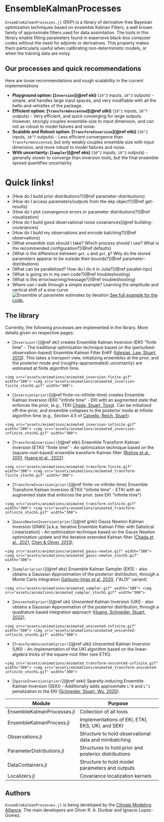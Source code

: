 # EnsembleKalmanProcesses

`EnsembleKalmanProcesses.jl` (EKP) is a library of derivative-free Bayesian optimization techniques based on ensemble Kalman Filters, a well known family of approximate filters used for data assimilation. The tools in this library enable fitting parameters found in expensive black-box computer codes without the need for adjoints or derivatives. This property makes them particularly useful when calibrating non-deterministic models, or when the training data are noisy.

## Our processes and quick recommendations

Here are loose recommendations and rough scalability in the current implementations
- **Playground option: [`Inversion`](@ref eki)** (``10^3`` inputs, ``10^3`` outputs) - simple, and  handles large input spaces, and very modifiable with all the bells-and-whistles of the package. 
- **Efficient option: [`TransformUnscented`](@ref utki)** (``10^1`` inputs, ``10^7`` outputs) - Very efficient, and quick converging for large outputs. However, strongly couples ensemble-size to input dimension, and can not as robust to model failures and noise.
- **Scalable and Robust option: [`TransformInversion`](@ref etki)** (``10^2`` inputs, ``10^7`` outputs) - Less efficient convergence than `TransformUnscented`, but only weakly couples ensemble size with input dimension, and more robust to model failures and noise. 
- **With uncertainty: [`Sampler`](@ref eks)** (``10^2`` inputs, ``10^3`` outputs) - generally slower to converge than inversion tools, but the final ensemble spread quantifies uncertainty.

# Quick links!

- [How do I build prior distributions?](@ref parameter-distributions)
- [How do I access parameters/outputs from the ekp object?](@ref get-results)
- [How do I plot convergence errors or parameter distributions?](@ref visualization)
- [How do I build good observational noise covariances](@ref building-covariances)
- [How do I build my observations and encode batching?](@ref observations)
- [What ensemble size should I take? Which process should I use? What is the recommended configuration?](@ref defaults)
- [What is the difference between `get_u` and `get_ϕ`? Why do the stored parameters apperar to be outside their bounds?](@ref parameter-distributions)
- [What can be parallelized? How do I do it in Julia?](@ref parallel-hpc)
- [What is going on in my own code?](@ref troubleshooting)
- [What is this error/warning/message?](@ref troubleshooting)
- Where can i walk through a simple example?
Learning the amplitude and vertical shift of a sine curve
![Ensemble of parameter estimates by iteration](assets/sinusoid_example.gif)
[See full example for the code.](literated/sinusoid_example.md)


## The library

Currently, the following processes are implemented in the library. More details given on respective pages:
 - [`Inversion()`](@ref eki) creates Ensemble Kalman Inversion (EKI) "finite time" - The traditional optimization technique based on the (perturbed-observation-based) Ensemble Kalman Filter EnKF ([Iglesias, Law, Stuart, 2013](http://dx.doi.org/10.1088/0266-5611/29/4/045001)). This takes a transport view, initializing ensembles at the prior, and the posterior mode and (roughty-approximated) uncertainty) are estimated at finite algorithm time.
```@raw html
<img src="assets/animations/animated_inversion-finite.gif" width="300"> <img src="assets/animations/animated_inversion-finite_stochG.gif" width="300">
```
 - [`Inversion(prior)`](@ref finite-vs-infinite-time) creates Ensemble Kalman Inversion (EKI) "infinite time" - EKI with an augmented state that enforces the prior, (e.g., TEKI [Chada, Stuart, Tong](https://doi.org/10.1137/19M1242331)). Can be initialized off-the-prior, and ensemble collapses to the posterior mode at infinite algorithm time (e.g., Section 4.5 of [Calvello, Reich, Stuart](https://arxiv.org/pdf/2209.11371)).
```@raw html
<img src="assets/animations/animated_inversion-infinite.gif" width="300"> <img src="assets/animations/animated_inversion-infinite_stochG.gif" width="300">
```
 - [`TransformInversion()`](@ref etki) Ensemble Transform Kalman Inversion (ETKI) "finite time" - An optimization technique based on the (square-root-based) ensemble transform Kalman filter  ([Bishop et al., 2001](http://doi.org/10.1175/1520-0493(2001)129<0420:ASWTET>2.0.CO;2), [Huang et al., 2022](http://doi.org/10.1088/1361-6420/ac99fa)).
```@raw html
<img src="assets/animations/animated_transform-finite.gif" width="300"> <img src="assets/animations/animated_transform-finite_stochG.gif" width="300">
```
- [`TransformInversion(prior)`](@ref finite-vs-infinite-time) Ensemble Transform Kalman Inversion (ETKI) "infinite time" - ETKI with an augmented state that enforces the prior. (see EKI "infinite time")
```@raw html
<img src="assets/animations/animated_transform-infinite.gif" width="300"> <img src="assets/animations/animated_transform-infinite_stochG.gif" width="300">
```
 - [`GaussNewtonInversion(prior)`](@ref gnki) Gauss Newton Kalman Inversion (GNKI) [a.k.a. Iterative Ensemble Kalman Filter with Satistical Linearization] - An optimization technique based on the Gauss Newton optimization update and the iterative extended Kalman filter ([Chada et al., 2021](https://doi.org/10.48550/arXiv.2010.13299), [Chen & Oliver, 2013](https://doi.org/10.1007/s10596-013-9351-5)),
```@raw html
<img src="assets/animations/animated_gauss-newton.gif" width="300"> <img src="assets/animations/animated_gauss-newton_stochG.gif" width="300">
```
 - [`Sampler(prior)`](@ref eks) Ensemble Kalman Sampler (EKS) - also obtains a Gaussian Approximation of the posterior distribution, through a Monte Carlo integration [Garbuno-Inigo et al, 2020](https://doi.org/10.1137/19M1304891), ("ALDI" variant)
```@raw html
<img src="assets/animations/animated_sampler.gif" width="300"> <img src="assets/animations/animated_sampler_stochG.gif" width="300">
```
 - [`Unscented(prior)`](@ref uki) Unscented Kalman Inversion (UKI) - also obtains a Gaussian Approximation of the posterior distribution, through a quadrature based integration approach ([Huang, Schneider, Stuart, 2022](https://doi.org/10.1016/j.jcp.2022.111262)),
```@raw html
<img src="assets/animations/animated_unscented-infinite.gif" width="300"> <img src="assets/animations/animated_unscented-infinite_stochG.gif" width="300">
```
 - [`TransformUnscented(prior)`](@ref utki) Unscented Kalman Inversion (UKI) - An implementation of the UKI algorithm based on the linear-algebra tricks of the square-root filter (see ETKI).
```@raw html
<img src="assets/animations/animated_transform-unscented-infinite.gif" width="300"> <img src="assets/animations/animated_transform-unscented-infinite_stochG.gif" width="300">
```
- [`SparseInversion(prior)`](@ref seki) Sparsity-inducing Ensemble Kalman Inversion (SEKI) - Additionally adds approximate ``L^0`` and ``L^1`` penalization to the EKI ([Schneider, Stuart, Wu, 2020](https://doi.org/10.48550/arXiv.2007.06175)).



Module                                      | Purpose
--------------------------------------------|--------------------------------------------------------
EnsembleKalmanProcesses.jl                  | Collection of all tools
EnsembleKalmanProcess.jl                    | Implementations of EKI, ETKI, EKS, UKI, and SEKI 
Observations.jl                             | Structure to hold observational data and minibatching
ParameterDistributions.jl                   | Structures to hold prior and posterior distributions
DataContainers.jl                           | Structure to hold model parameters and outputs
Localizers.jl                               | Covariance localization kernels

## Authors

`EnsembleKalmanProcesses.jl` is being developed by the [Climate Modeling
Alliance](https://clima.caltech.edu). The main developers are Oliver R. A. Dunbar and Ignacio Lopez-Gomez.

